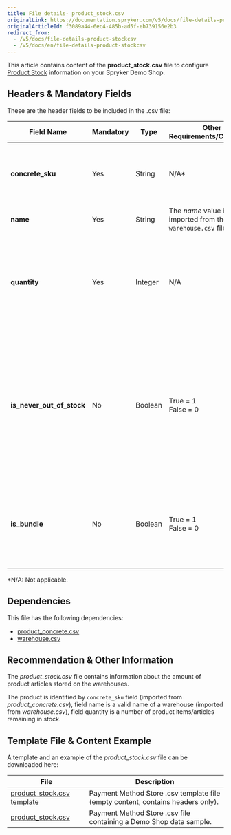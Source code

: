 ```yaml
---
title: File details- product_stock.csv
originalLink: https://documentation.spryker.com/v5/docs/file-details-product-stockcsv
originalArticleId: f3089a44-6ec4-485b-ad5f-eb739156e2b3
redirect_from:
  - /v5/docs/file-details-product-stockcsv
  - /v5/docs/en/file-details-product-stockcsv
---
```


This article contains content of the **product_stock.csv** file to configure [Product Stock](/docs/scos/dev/features/202005.0/inventory-management/warehouse-management.html) information on your Spryker Demo Shop.

## Headers & Mandatory Fields 
These are the header fields to be included in the .csv file:

| Field Name | Mandatory | Type | Other Requirements/Comments | Description |
| --- | --- | --- | --- | --- |
| **concrete_sku** | Yes | String |N/A* | SKU reference that identifies the concrete product. |
| **name** | Yes | String |	The *name* value is imported from the `warehouse.csv` file. |  |
| **quantity** | Yes | Integer |N/A | Number of product items remaining in stock. The number of articles available in the warehouse. |
| **is_never_out_of_stock** | No | Boolean |True = 1<br>False = 0 | Used for non-tangible products that never run out-of-stock (i.e. a software licence, a service, etc.). The value must be 1 (*true*) if it is a non-tangible product. |
| **is_bundle** | No | Boolean |True = 1<br>False = 0 | Indicates if the product is a a bundle or not. The value will be equal to 1 (*true*) if the product is a bundle. |
*N/A: Not applicable.

## Dependencies

This file has the following dependencies:

* [product_concrete.csv](/docs/scos/dev/data-import/{{page.version}}/data-import-categories/catalog-setup/products/file-details-product-concrete.csv.html)
* [warehouse.csv](/docs/scos/dev/data-import/{{page.version}}/data-import-categories/commerce-setup/file-details-warehouse.csv.html)

## Recommendation & Other Information
The *product_stock.csv* file contains information about the amount of product articles stored on the warehouses. 

The product is identified by `concrete_sku` field (imported from *product_concrete.csv*), field name is a valid name of a warehouse (imported from *warehouse.csv*), field quantity is a number of product items/articles remaining in stock. 

## Template File & Content Example
A template and an example of the *product_stock.csv*  file can be downloaded here:

| File | Description |
| --- | --- |
| [product_stock.csv template](https://spryker.s3.eu-central-1.amazonaws.com/docs/Developer+Guide/Back-End/Data+Manipulation/Data+Ingestion/Data+Import/Data+Import+Categories/Catalog+Setup/Stocks/Template+product_stock.csv) | Payment Method Store .csv template file (empty content, contains headers only). |
| [product_stock.csv](https://spryker.s3.eu-central-1.amazonaws.com/docs/Developer+Guide/Back-End/Data+Manipulation/Data+Ingestion/Data+Import/Data+Import+Categories/Catalog+Setup/Stocks/product_stock.csv) | Payment Method Store .csv file containing a Demo Shop data sample. |
